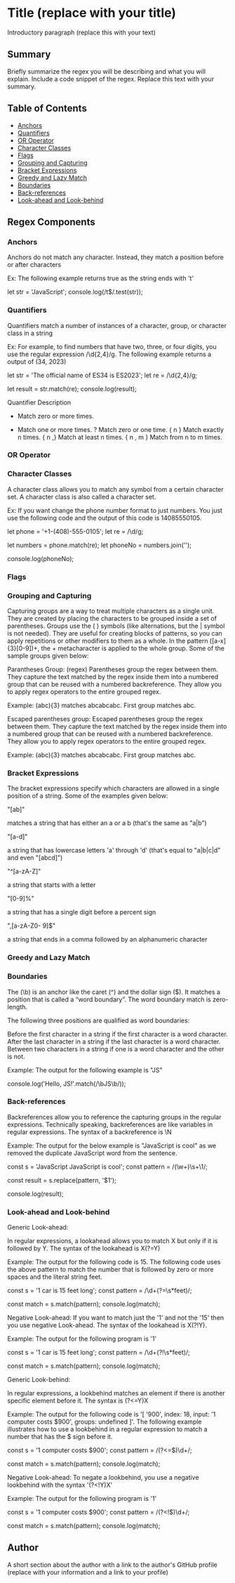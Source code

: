 # Title (replace with your title)

Introductory paragraph (replace this with your text)

## Summary

Briefly summarize the regex you will be describing and what you will explain. Include a code snippet of the regex. Replace this text with your summary.

## Table of Contents

- [Anchors](#anchors)
- [Quantifiers](#quantifiers)
- [OR Operator](#or-operator)
- [Character Classes](#character-classes)
- [Flags](#flags)
- [Grouping and Capturing](#grouping-and-capturing)
- [Bracket Expressions](#bracket-expressions)
- [Greedy and Lazy Match](#greedy-and-lazy-match)
- [Boundaries](#boundaries)
- [Back-references](#back-references)
- [Look-ahead and Look-behind](#look-ahead-and-look-behind)

## Regex Components

### Anchors
Anchors do not match any character. Instead, they match a position before or after characters

Ex: The following example returns true as the string ends with 't'

let str = 'JavaScript';
console.log(/t$/.test(str));

### Quantifiers
Quantifiers match a number of instances of a character, group, or character class in a string

Ex: For example, to find numbers that have two, three, or four digits, you use the regular expression /\d{2,4}/g. The following example returns a output of (34, 2023)

let str = 'The official name of ES34 is ES2023';
let re = /\d{2,4}/g;

let result = str.match(re);
console.log(result);

Quantifier	Description
*	Match zero or more times.
+	Match one or more times.
?	Match zero or one time.
{ n }	Match exactly n times.
{ n ,}	Match at least n times.
{ n , m }	Match from n to m times.

### OR Operator

### Character Classes
A character class allows you to match any symbol from a certain character set. A character class is also called a character set.

Ex: If you want change the phone number format to just numbers. You just use the following code and the output of this code is 14085550105.

let phone = '+1-(408)-555-0105';
let re = /\d/g;

let numbers = phone.match(re);
let phoneNo = numbers.join('');

console.log(phoneNo);

### Flags

### Grouping and Capturing
Capturing groups are a way to treat multiple characters as a single unit. They are created by placing the characters to be grouped inside a set of parentheses. Groups use the ( ) symbols (like alternations, but the | symbol is not needed). They are useful for creating blocks of patterns, so you can apply repetitions or other modifiers to them as a whole. In the pattern ([a-x]{3}[0-9])+, the + metacharacter is applied to the whole group. Some of the sample groups given below:

Parantheses Group: (regex) Parentheses group the regex between them. They capture the text matched by the regex inside them into a numbered group that can be reused with a numbered backreference. They allow you to apply regex operators to the entire grouped regex.

Example: (abc){3} matches abcabcabc. First group matches abc.

Escaped parentheses group: Escaped parentheses group the regex between them. They capture the text matched by the regex inside them into a numbered group that can be reused with a numbered backreference. They allow you to apply regex operators to the entire grouped regex.

Example: \(abc\){3} matches abcabcabc. First group matches abc.

### Bracket Expressions

The bracket expressions specify which characters are allowed in a single position of a string. Some of the examples given below:

"[ab]"

matches a string that has either an a or a b (that's the same as "a|b")

"[a-d]"

a string that has lowercase letters 'a' through 'd' (that's equal to "a|b|c|d" and even "[abcd]")

"^[a-zA-Z]"

a string that starts with a letter

"[0-9]%"

a string that has a single digit before a percent sign

",[a-zA-Z0- 9]$"

a string that ends in a comma followed by an alphanumeric character

### Greedy and Lazy Match

### Boundaries

The (\b) is an anchor like the caret (^) and the dollar sign ($). It matches a position that is called a “word boundary”. The word boundary match is zero-length.

The following three positions are qualified as word boundaries:

Before the first character in a string if the first character is a word character.
After the last character in a string if the last character is a word character.
Between two characters in a string if one is a word character and the other is not.

Example: The output for the following example is "JS"

console.log('Hello, JS!'.match(/\bJS\b/));

### Back-references
Backreferences allow you to reference the capturing groups in the regular expressions. Technically speaking, backreferences are like variables in regular expressions. The syntax of a backreference is \N

Example: The output for the below example is "JavaScript is cool" as we removed the duplicate JavaScript word from the sentence.

const s = 'JavaScript JavaScript is cool';
const pattern = /(\w+)\s+\1/;

const result = s.replace(pattern, '$1');

console.log(result);

### Look-ahead and Look-behind

Generic Look-ahead:

In regular expressions, a lookahead allows you to match X but only if it is followed by Y. The syntax of the lookahead is X(?=Y)

Example: The output for the following code is 15. The following code uses the above pattern to match the number that is followed by zero or more spaces and the literal string feet.

const s = '1 car is 15 feet long';
const pattern = /\d+(?=\s*feet)/;

const match = s.match(pattern);
console.log(match);

Negative Look-ahead: If you want to match just the '1' and not the '15' then you use negative Look-ahead. The syntax of the lookahead is X(?!Y).

Example: The output for the following program is '1'

const s = '1 car is 15 feet long';
const pattern = /\d+(?!\s*feet)/;

const match = s.match(pattern);
console.log(match);

Generic Look-behind:

In regular expressions, a lookbehind matches an element if there is another specific element before it. The syntax is (?<=Y)X

Example: The output for the following code is '[ '900', index: 18, input: '1 computer costs $900', groups: undefined ]'. The following example illustrates how to use a lookbehind in a regular expression to match a number that has the $ sign before it.

const s = '1 computer costs $900';
const pattern = /(?<=\$)\d+/;

const match = s.match(pattern);
console.log(match);

Negative Look-ahead: To negate a lookbehind, you use a negative lookbehind with the syntax '(?<!Y)X'

Example: The output for the following program is '1'

const s = '1 computer costs $900';
const pattern = /(?<!\$)\d+/;

const match = s.match(pattern);
console.log(match);

## Author

A short section about the author with a link to the author's GitHub profile (replace with your information and a link to your profile)
